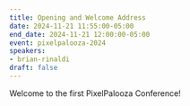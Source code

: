 ```yaml
---
title: Opening and Welcome Address
date: 2024-11-21 11:55:00-05:00
end_date: 2024-11-21 12:00:00-05:00
event: pixelpalooza-2024
speakers:
- brian-rinaldi
draft: false
---
```


Welcome to the first PixelPalooza Conference!
